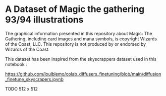 # A Dataset of Magic the gathering 93/94 illustrations

The graphical information presented in this repository about Magic: The Gathering, including card images and mana symbols, is copyright Wizards of the Coast, LLC. This repository is not produced by or endorsed by Wizards of the Coast.

This dataset has been inspired from the skyscrappers dataset used in this notebook :

https://github.com/loulblemo/colab_diffusers_finetuning/blob/main/diffusion_finetune_skyscrapers.ipynb

TODO 512 x 512


